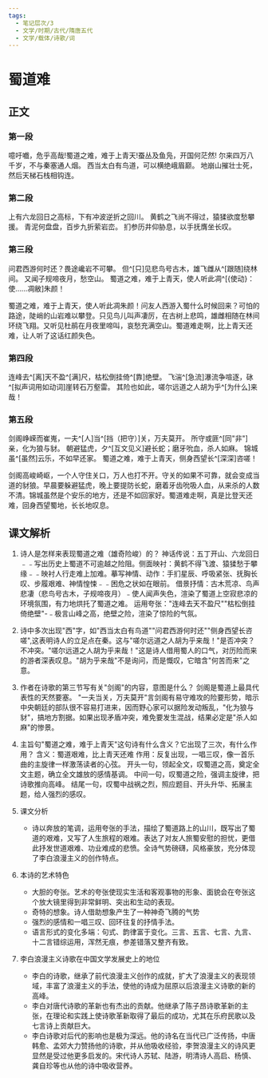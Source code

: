```yaml
---
tags:
  - 笔记层次/3
  - 文学/时期/古代/隋唐五代
  - 文学/载体/诗歌/词
---
```


# 蜀道难

## 正文
### 第一段

噫吁嚱，危乎高哉!蜀道之难，难于上青天!蚕丛及鱼凫，开国何茫然!
尔来四万八千岁，不与秦塞通人烟。
西当太白有鸟道，可以横绝峨眉巅。
地崩山摧壮士死，然后天梯石栈相钩连。

### 第二段

上有六龙回日之高标，下有冲波逆折之回川。
黄鹤之飞尚不得过，猿猱欲度愁攀援。
青泥何盘盘，百步九折萦岩峦。
扪参历井仰胁息，以手抚膺坐长叹。

### 第三段

问君西游何时还？畏途巉岩不可攀。
但^[只]见悲鸟号古木，雄飞雌从^[跟随]绕林间。
又闻子规啼夜月，愁空山。
蜀道之难，难于上青天，使人听此凋^[{使动}：使……凋敝]朱颜！


蜀道之难，难于上青天，使人听此凋朱颜！问友人西游入蜀什么时候回来？可怕的路途，陡峭的山岩难以攀登。只见鸟儿叫声凄厉，在古树上悲鸣，雄雌相随在林间环绕飞翔。又听见杜鹃在月夜里啼叫，哀愁充满空山。蜀道难走啊，比上青天还难，让人听了这话红颜失色。

### 第四段

连峰去^[离]天不盈^[满]尺，枯松倒挂倚^[靠]绝壁。
飞湍^[急流]瀑流争喧逐，砯^[拟声词用如动词]崖转石万壑雷。
其险也如此，嗟尔远道之人胡为乎^[为什么]来哉！

### 第五段

剑阁峥嵘而崔嵬，一夫^[人]当^[挡（把守）]关，万夫莫开。
所守或匪^[同"非"]亲，化为狼与豺。
朝避猛虎，夕^[互文见义]避长蛇；磨牙吮血，杀人如麻。
锦城虽^[虽然]云乐，不如早还家。
蜀道之难，难于上青天，侧身西望长^[深深]咨嗟！

剑阁高峻崎岖，一个人守住关口，万人也打不开。守关的如果不可靠，就会变成当道的豺狼。早晨要躲避猛虎，晚上要提防长蛇，磨着牙齿吮吸人血，从来杀的人数不清。锦城虽然是个安乐的地方，还是不如回家好。蜀道难走啊，真是比登天还难，回身西望蜀地，长长地叹息。

## 课文解析

1. 诗人是怎样来表现蜀道之难（雄奇险峻）的？
神话传说：五丁开山、六龙回日﹣﹣写出历史上蜀道不可逾越之险阻。侧面映衬：黄鹤不得飞渡、猿猱愁于攀缘﹣﹣映衬人行走难上加难。摹写神情、动作：手扪星辰、呼吸紧张、抚胸长叹、步履艰难、神情惶悚﹣﹣困危之状如在眼前。
借景抒情：古木荒凉、鸟声悲凄（悲鸟号古木，子规啼夜月）﹣使人闻声失色，渲染了蜀道上空寂悲凉的环境氛围，有力地烘托了蜀道之难。
运用夸张："连峰去天不盈尺""枯松倒挂倚绝壁"-﹣极言山峰之高，绝壁之险，渲染了惊险的气氛。

2. 诗中多次出现"西"字，如"西当太白有鸟道""问君西游何时还""侧身西望长咨嗟",这表明诗人的立足点在秦。这与"嗟尔远道之人胡为乎来哉！"是否冲突？
不冲突。"嗟尔远道之人胡为乎来哉！"这是诗人借用蜀人的口气，对历险而来的游者深表叹息。"胡为乎来哉"不是询问，而是慨叹，它暗含"何苦而来"之意。

3. 作者在诗歌的第三节写有关"剑阁"的内容，意图是什么？
剑阁是蜀道上最具代表性的天然要塞。
"一夫当关，万夫莫开"言剑阁有易守难攻的险要形势，暗示中央朝廷的部队很不容易打进来，因而野心家可以据险发动叛乱，"化为狼与豺"，搞地方割据。如果出现矛盾冲突，难免要发生混战，结果必定是"杀人如麻"的惨景。


4. 主旨句"蜀道之难，难于上青天"这句诗有什么含义？它出现了三次，有什么作用？
含义：蜀道艰难，比上青天还难
作用：反复出现，一唱三叹，像一首乐曲的主旋律一样激荡读者的心弦。
开头一句，领起全文，叹蜀道之高，奠定全文主题，确立全文雄放的感情基调。
中间一句，叹蜀道之险，强调主旋律，把诗歌推向高峰。
结尾一句，叹蜀中战祸之烈，照应题目、开头升华、拓展主题，给人强烈的感叹。

1. 课文分析
	- 诗以奔放的笔调，运用夸张的手法，描绘了蜀道路上的山川，既写出了蜀道的艰难，又写了人生旅程的艰难。表达了对友人旅蜀安慰的担忧，更借此抒发世道艰难、功业难成的悲愤。全诗气势磅礴，风格豪放，充分体现了李白浪漫主义的创作特点。
2. 本诗的艺术特色
	- 大胆的夸张。艺术的夸张使现实生活和客观事物的形象、面貌会在夸张这个放大镜里得到非常鲜明、突出和生动的表现。
	- 奇特的想象。诗人借助想象产生了一种神奇飞腾的气势
	- 强烈的感情和一唱三叹、回环往复的抒情手法。
	- 语言形式的变化多端：句式、韵律富于变化。三言、五言、七言、九言、十二言错综运用，浑然无痕，参差错落又整齐有致。
3. 李白浪漫主义诗歌在中国文学发展史上的地位
	- 李白的诗歌，继承了前代浪漫主义创作的成就，扩大了浪漫主义的表现领域，丰富了浪漫主义的手法，使他的诗成为屈原以后浪漫主义诗歌的新的高峰。
	- 李白对唐代诗歌的革新也有杰出的贡献。他继承了陈子昂诗歌革新的主张，在理论和实践上使诗歌革新取得了最后的成功，尤其在乐府民歌以及七言诗上贡献巨大。
	- 李白诗歌对后代的影响也是极为深远。他的诗名在当代已广泛传扬，中唐韩愈、孟郊大力赞扬他的诗歌，并从他吸收经验，李贺浪漫主义的诗风更显然是受过他更多启发的。宋代诗人苏轼、陆游，明清诗人高启、杨慎、龚自珍等也从他的诗中吸收营养。